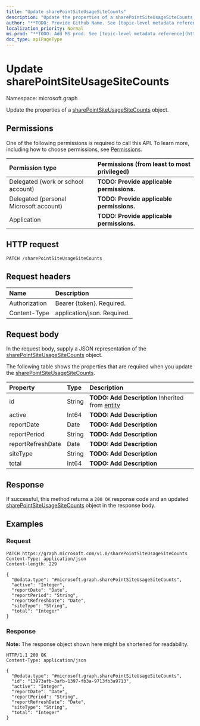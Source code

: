 ```yaml
---
title: "Update sharePointSiteUsageSiteCounts"
description: "Update the properties of a sharePointSiteUsageSiteCounts object."
author: "**TODO: Provide Github Name. See [topic-level metadata reference](https://msgo.azurewebsites.net/add/document/guidelines/metadata.html#topic-level-metadata)**"
localization_priority: Normal
ms.prod: "**TODO: Add MS prod. See [topic-level metadata reference](https://msgo.azurewebsites.net/add/document/guidelines/metadata.html#topic-level-metadata)**"
doc_type: apiPageType
---
```


# Update sharePointSiteUsageSiteCounts
Namespace: microsoft.graph



Update the properties of a [sharePointSiteUsageSiteCounts](../resources/sharepointsiteusagesitecounts.md) object.

## Permissions
One of the following permissions is required to call this API. To learn more, including how to choose permissions, see [Permissions](/graph/permissions-reference).

|Permission type|Permissions (from least to most privileged)|
|:---|:---|
|Delegated (work or school account)|**TODO: Provide applicable permissions.**|
|Delegated (personal Microsoft account)|**TODO: Provide applicable permissions.**|
|Application|**TODO: Provide applicable permissions.**|

## HTTP request

<!-- {
  "blockType": "ignored"
}
-->
``` http
PATCH /sharePointSiteUsageSiteCounts
```

## Request headers
|Name|Description|
|:---|:---|
|Authorization|Bearer {token}. Required.|
|Content-Type|application/json. Required.|

## Request body
In the request body, supply a JSON representation of the [sharePointSiteUsageSiteCounts](../resources/sharepointsiteusagesitecounts.md) object.

The following table shows the properties that are required when you update the [sharePointSiteUsageSiteCounts](../resources/sharepointsiteusagesitecounts.md).

|Property|Type|Description|
|:---|:---|:---|
|id|String|**TODO: Add Description** Inherited from [entity](../resources/entity.md)|
|active|Int64|**TODO: Add Description**|
|reportDate|Date|**TODO: Add Description**|
|reportPeriod|String|**TODO: Add Description**|
|reportRefreshDate|Date|**TODO: Add Description**|
|siteType|String|**TODO: Add Description**|
|total|Int64|**TODO: Add Description**|



## Response

If successful, this method returns a `200 OK` response code and an updated [sharePointSiteUsageSiteCounts](../resources/sharepointsiteusagesitecounts.md) object in the response body.

## Examples

### Request
<!-- {
  "blockType": "request",
  "name": "update_sharepointsiteusagesitecounts"
}
-->
``` http
PATCH https://graph.microsoft.com/v1.0/sharePointSiteUsageSiteCounts
Content-Type: application/json
Content-length: 229

{
  "@odata.type": "#microsoft.graph.sharePointSiteUsageSiteCounts",
  "active": "Integer",
  "reportDate": "Date",
  "reportPeriod": "String",
  "reportRefreshDate": "Date",
  "siteType": "String",
  "total": "Integer"
}
```


### Response
**Note:** The response object shown here might be shortened for readability.
<!-- {
  "blockType": "response",
  "truncated": true
}
-->
``` http
HTTP/1.1 200 OK
Content-Type: application/json

{
  "@odata.type": "#microsoft.graph.sharePointSiteUsageSiteCounts",
  "id": "13973afb-3afb-1397-fb3a-9713fb3a9713",
  "active": "Integer",
  "reportDate": "Date",
  "reportPeriod": "String",
  "reportRefreshDate": "Date",
  "siteType": "String",
  "total": "Integer"
}
```

